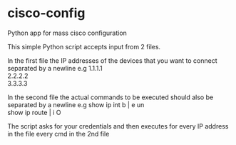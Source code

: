 # cisco-config
Python app for mass cisco configuration

This simple Python script accepts input from 2 files.

In the first file the IP addresses of the devices that you want to connect separated by a newline
e.g
1.1.1.1  
2.2.2.2  
3.3.3.3  

In the second file the actual commands to be executed should also be separated by a newline
e.g
show ip int b | e un  
show ip route | i O  

The script asks for your credentials and then executes for every IP address in the file every cmd in the 2nd file
